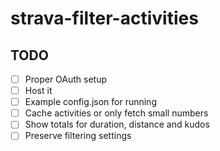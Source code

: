 # strava-filter-activities

## TODO

- [ ] Proper OAuth setup
- [ ] Host it
- [ ] Example config.json for running
- [ ] Cache activities or only fetch small numbers
- [ ] Show totals for duration, distance and kudos
- [ ] Preserve filtering settings
